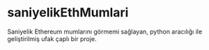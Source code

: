 # saniyelikEthMumlari
 Saniyelik Ethereum mumlarını görmemi sağlayan, python aracılığı ile geliştirilmiş ufak çaplı bir proje.
